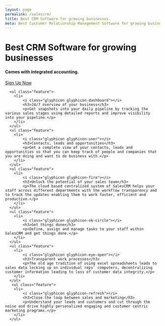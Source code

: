 ```yaml
---
layout: page
permalink: /salescrm/
title: Best CRM Software for growing businesses.
meta: Best Customer Relationship Management Software for growing businesses. Comes with integrated accounting.
---
```

<div>
   <div class="header-image crm-img">
   	<div class="container">
	   	<h1>Best CRM Software for growing businesses</h1>
		<h4>Comes with integrated accounting.</h4>
		<a class="btn btn-success btn-lg signup" href="https://s1.infra.ecgine.com/signup">Sign Up Now</a>
	</div>
	<div class="header-last"></div>
   </div>
</div>

<div class="container">
<div class="features">
	
	  <ul class="feature">
	  	<li>
	  		<i class="glyphicon glyphicon-dashboard"></i>
	  		<h3>24/7 overview of your business</h3>
	  		<p>Get snapshots into your daily pipeline by tracking the various sales stages using detailed reports and improve visibility into your pipeline.</p>
	  	</li>
	  </ul>
	  <ul class="feature">
	  	<li>
	  		<i class="glyphicon glyphicon-user"></i>
	  		<h3>Contacts, leads and opportunities</h3>
	  		<p>Get a complete view of your contacts, leads and opportunities so that you can keep track of people and companies that you are doing and want to do business with.</p>
	  	</li>
	  </ul>
	  <ul class="feature">
	  	<li>
	  		<i class="glyphicon glyphicon-fire"></i>
	  		<h3>Unlock the potential of your sales team</h3>
	  		<p>The cloud based centralized system of SalesCRM helps your staff across different departments with the workflow transparency and to track the updates enabling them to work faster, efficient and productive.</p>
	  	</li>
	  </ul>
	  <ul class="feature">
	  	<li>
	  		<i class="glyphicon glyphicon-ok-circle"></i>
	  		<h3>Get things done</h3>
	  		<p>Define, assign and manage tasks to your staff within SalesCRM and get things done.</p>
	  	</li>
	  </ul>
	  <ul class="feature">
	  	<li>
	  		<i class="glyphicon glyphicon-eye-open"></i>
	  		<h3>Transparent work processes</h3>
	  		<p>The old age tradition of using excel spreadsheets leads to sales data locking up on individual reps' computers, decentralizing customer information leading to loss of customer data integrity.</p>
	  	</li>
	  </ul>
	   <ul class="feature">
	  	<li>
	  		<i class="glyphicon glyphicon-refresh"></i>
	  		<h3>Close the loop between sales and marketing</h3>
	  		<p>Understand your leads and customers and cut through the noise and drive highly personalized engaging and customer centric marketing programs.</p>
	  	</li>
	  </ul>
  </div>
</div>